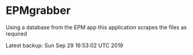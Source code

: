 # EPMgrabber
Using a database from the EPM app this application scrapes the files as required


Latest backup: Sun Sep 29 16:53:02 UTC 2019
